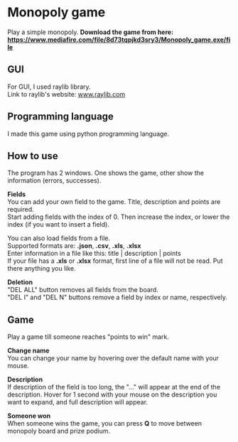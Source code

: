 # Monopoly game
Play a simple monopoly. **Download the game from here: https://www.mediafire.com/file/8d73tqpjkd3sry3/Monopoly_game.exe/file**

## GUI
For GUI, I used raylib library.  
Link to raylib's website: www.raylib.com

## Programming language
I made this game using python programming language.

## How to use
The program has 2 windows. One shows the game, other show the information (errors, successes).  

**Fields**  
You can add your own field to the game. Title, description and points are required.  
Start adding fields with the index of 0. Then increase the index, or lower the index (if you want to insert a field).  

You can also load fields from a file.  
Supported formats are: **.json**, **.csv**, **.xls**, **.xlsx**  
Enter information in a file like this: title | description | points  
If your file has a **.xls** or **.xlsx** format, first line of a file will not be read. Put there anything you like.

**Deletion**  
"DEL ALL" button removes all fields from the board.  
"DEL I" and "DEL N" buttons remove a field by index or name, respectively.

## Game
Play a game till someone reaches "points to win" mark.  

**Change name**  
You can change your name by hovering over the default name with your mouse.

**Description**  
If description of the field is too long, the "..." will appear at the end of the description. Hover for 1 second with your mouse on the description you want to expand, and full description will appear.

**Someone won**  
When someone wins the game, you can press **Q** to move between monopoly board and prize podium.

